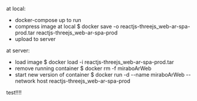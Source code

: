 at local:
- docker-compose up to run
- compress image at local
$ docker save -o reactjs-threejs_web-ar-spa-prod.tar reactjs-threejs_web-ar-spa-prod
- upload to server

at server:
- load image
$ docker load -i reactjs-threejs_web-ar-spa-prod.tar
- remove running container
$ docker rm -f miraboArWeb
- start new version of container
$ docker run -d --name miraboArWeb --network host reactjs-threejs_web-ar-spa-prod

test!!!!